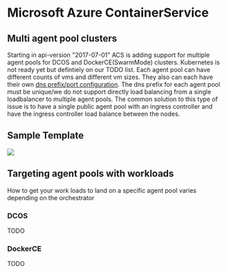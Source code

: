 # Microsoft Azure ContainerService
## Multi agent pool clusters
Starting in api-version "2017-07-01" ACS is adding support for multiple agent pools for DCOS and DockerCE(SwarmMode) clusters. Kubernetes is not ready yet but defintiely on our TODO list. Each agent pool can have different counts of vms and different vm sizes. They also can each have their own [dns prefix/port configuration](../ports/README.md). The dns prefix for each agent pool must be unique/we do not support directly load balancing from a single loadbalancer to multiple agent pools. The common solution to this type of issue is to have a single public agent pool with an ingress controller and have the ingress controller load balance between the nodes.
## Sample Template
  <a href="https://portal.azure.com/#create/Microsoft.Template/uri/https%3A%2F%2Fraw.githubusercontent.com%2FAzure%2Facs%2Fmaster%2Fdocs%2FLargeCluster%2Fazuredeploy.json" target="_blank">
    <img src="http://azuredeploy.net/deploybutton.png"/>
</a>

## Targeting agent pools with workloads
How to get your work loads to land on a specific agent pool varies depending on the orchestrator
### DCOS
TODO
### DockerCE
TODO